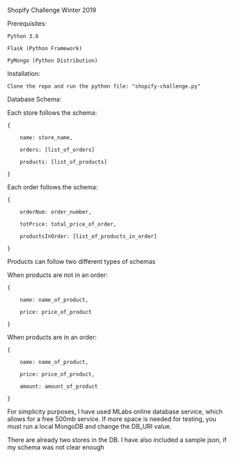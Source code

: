 Shopify Challenge Winter 2019

Prerequisites:


```
Python 3.6

Flask (Python Framework)

PyMongo (Python Distribution)

```
Installation:

```
Clone the repo and run the python file: "shopify-challenge.py"
```
Database Schema:


Each store follows the schema:
```
{

	name: store_name,

	orders: [list_of_orders]

	products: [list_of_products]

}
```

Each order follows the schema:
```
{

	orderNum: order_number,

	totPrice: total_price_of_order,

	productsInOrder: [list_of_products_in_order]

}
```
Products can follow two different types of schemas


When products are not in an order:
```
{

	name: name_of_product,

	price: price_of_product

}
```
When products are in an order:
```
{

	name: name_of_product,

	price: price_of_product,

	amount: amount_of_product

}
```
For simplicity purposes, I have used MLabs online database service, which allows for a free 500mb service. If more space is needed for testing, you must run a local MongoDB and change the DB_URI value.

There are already two stores in the DB. I have also included a sample json, if my schema was not clear enough